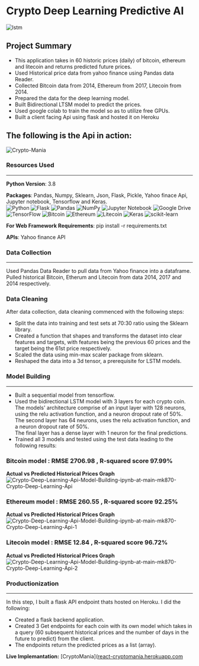 # Crypto Deep Learning Predictive AI
<img src="https://i.ibb.co/VxNMSCs/lstm.png" alt="lstm" border="0"> 

## Project Summary 
* This application takes in 60 historic prices (daily) of bitcoin, ethereum and litecoin and returns predicted future prices. 
* Used Historical price data from yahoo finance using Pandas data Reader.
* Collected Bitcoin data from 2014, Ethereum from 2017, Litecoin from 2014.
* Prepared the data for the deep learning model.
* Built Bidirectional LTSM model to predict the prices.
* Used google colab to train the model so as to utilize free GPUs.
* Built a client facing Api using flask and hosted it on Heroku  
## The following is the Api in action:

<img src="https://i.ibb.co/72WKLfj/Crypto-Mania.png" alt="Crypto-Mania" border="0"> 

### **Resources Used**
***
**Python Version**: 3.8

**Packages**: Pandas, Numpy, Sklearn, Json, Flask, Pickle, Yahoo finace Api, Jupyter notebook, Tensorflow and Keras.  
![Python](https://img.shields.io/badge/python-3670A0?style=flat&logo=python&logoColor=ffdd54) ![Flask](https://img.shields.io/badge/flask-%23000.svg?style=flat&logo=flask&logoColor=white) ![Pandas](https://img.shields.io/badge/pandas-%23150458.svg?style=flat&logo=pandas&logoColor=white) ![NumPy](https://img.shields.io/badge/numpy-%23013243.svg?style=flat&logo=numpy&logoColor=white) ![Jupyter Notebook](https://img.shields.io/badge/jupyter-%23FA0F00.svg?style=flat&logo=jupyter&logoColor=white) ![Google Drive](https://img.shields.io/badge/Google%20Drive-4285F4?style=flat&logo=googledrive&logoColor=white) ![TensorFlow](https://img.shields.io/badge/TensorFlow-%23FF6F00.svg?style=flat&logo=TensorFlow&logoColor=white) ![Bitcoin](https://img.shields.io/badge/Bitcoin-000?style=flat&logo=bitcoin&logoColor=white) ![Ethereum](https://img.shields.io/badge/Ethereum-3C3C3D?style=flat&logo=Ethereum&logoColor=white) ![Litecoin](https://img.shields.io/badge/Litecoin-A6A9AA?style=flat&logo=Litecoin&logoColor=white) ![Keras](https://img.shields.io/badge/Keras-%23D00000.svg?style=flat&logo=Keras&logoColor=white) ![scikit-learn](https://img.shields.io/badge/scikit--learn-%23F7931E.svg?style=flat&logo=scikit-learn&logoColor=white)

**For Web Framework Requirements**: pip install -r requirements.txt

**APIs**: Yahoo finance API

### **Data Collection**
***
Used Pandas Data Reader to pull data from Yahoo finance into a dataframe. Pulled historical Bitcoin, Etherum and Litecoin from data 2014, 2017 and 2014 respectively.

### **Data Cleaning**
After data collection, data cleaning commenced with the following steps: 
* Split the data into training and test sets at 70:30 ratio using the Sklearn library.
* Created a function that shapes and transforms the dataset into clear features and targets, with features being the previous 60 prices and the target being the 61st price respectively.
* Scaled the data using min-max scaler package from sklearn.
* Reshaped the data into a 3d tensor, a prerequisite for LSTM models.


### **Model Building**
***

* Built a sequential model from tensorflow.
* Used the bidirectional LSTM model with 3 layers for each crypto coin. The models' architecture comprise of an input layer with 128 neurons, using the relu activation function, and a neuron dropout rate of 50%.  
The second layer has 64 neurons, uses the relu activation function, and a neuron dropout rate of 50%.  
The final layer has a dense layer with 1 neuron for the final predictions. 
* Trained all 3 models and tested using the test data leading to the following results:  

### Bitcoin model : **RMSE** 2706.98 , **R-squared score** 97.99%  
 **Actual vs Predicted Historical Prices Graph**  
 <img src="https://i.ibb.co/8gg8Sp0/Crypto-Deep-Learning-Api-Model-Building-ipynb-at-main-mk870-Crypto-Deep-Learning-Api.png" alt="Crypto-Deep-Learning-Api-Model-Building-ipynb-at-main-mk870-Crypto-Deep-Learning-Api" border="0">  

### Ethereum model : **RMSE** 260.55 , **R-squared score** 92.25%  
**Actual vs Predicted Historical Prices Graph**  
<img src="https://i.ibb.co/vvFRpNB/Crypto-Deep-Learning-Api-Model-Building-ipynb-at-main-mk870-Crypto-Deep-Learning-Api-1.png" alt="Crypto-Deep-Learning-Api-Model-Building-ipynb-at-main-mk870-Crypto-Deep-Learning-Api-1" border="0">  

### Litecoin model : **RMSE** 12.84 , **R-squared score** 96.72%  
**Actual vs Predicted Historical Prices Graph**  
<img src="https://i.ibb.co/LpKfSYc/Crypto-Deep-Learning-Api-Model-Building-ipynb-at-main-mk870-Crypto-Deep-Learning-Api-2.png" alt="Crypto-Deep-Learning-Api-Model-Building-ipynb-at-main-mk870-Crypto-Deep-Learning-Api-2" border="0"> 

### **Productionization**
***

In this step, I built a flask API endpoint thats hosted on Heroku. I did the following:
* Created a flask backend application.
* Created 3 Get endpoints for each coin with its own model which takes in a query (60 subsequent historical prices and the number of days in the future to predict) from the client.
* The endpoints return the predicted prices as a list (array).

**Live Implemantation:** [CryptoMania]([react-cryptomania.herokuapp.com](https://react-cryptomania.herokuapp.com)

